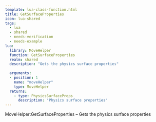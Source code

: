 ```yaml
---
template: lua-class-function.html
title: GetSurfaceProperties
icon: lua-shared
tags:
  - lua
  - shared
  - needs-verification
  - needs-example
lua:
  library: MoveHelper
  function: GetSurfaceProperties
  realm: shared
  description: "Gets the physics surface properties"
  
  arguments:
  - position: 1
    name: "moveHelper"
    type: MoveHelper
  returns:
    - type: PhysicsSurfaceProps
      description: "Physics surface properties"
---
```


<div class="lua__search__keywords">
MoveHelper:GetSurfaceProperties &#x2013; Gets the physics surface properties
</div>
